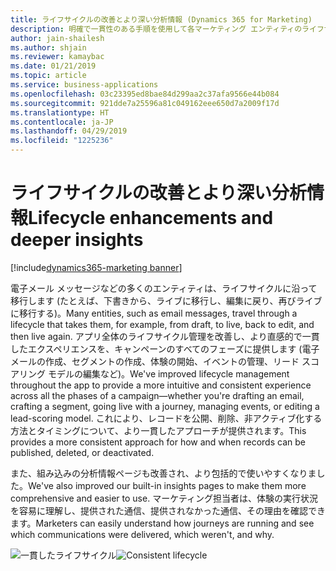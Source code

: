 ```yaml
---
title: ライフサイクルの改善とより深い分析情報 (Dynamics 365 for Marketing)
description: 明確で一貫性のある手順を使用して各マーケティング エンティティのライフサイクルを管理し、Dynamics 365 for Marketing でマーケティングの結果についてより深い分析情報を取得します
author: jain-shailesh
ms.author: shjain
ms.reviewer: kamaybac
ms.date: 01/21/2019
ms.topic: article
ms.service: business-applications
ms.openlocfilehash: 03c23395ed8bae84d299aa2c37afa9566e44b084
ms.sourcegitcommit: 921dde7a25596a81c049162eee650d7a2009f17d
ms.translationtype: HT
ms.contentlocale: ja-JP
ms.lasthandoff: 04/29/2019
ms.locfileid: "1225236"
---
```

# <a name="lifecycle-enhancements-and-deeper-insights"></a><span data-ttu-id="5ea81-103">ライフサイクルの改善とより深い分析情報</span><span class="sxs-lookup"><span data-stu-id="5ea81-103">Lifecycle enhancements and deeper insights</span></span>
[!include[dynamics365-marketing banner](../includes/dynamics365-marketing.md)]


<span data-ttu-id="5ea81-104">電子メール メッセージなどの多くのエンティティは、ライフサイクルに沿って移行します (たとえば、下書きから、ライブに移行し、編集に戻り、再びライブに移行する)。</span><span class="sxs-lookup"><span data-stu-id="5ea81-104">Many entities, such as email messages, travel through a lifecycle that takes them, for example, from draft, to live, back to edit, and then live again.</span></span> <span data-ttu-id="5ea81-105">アプリ全体のライフサイクル管理を改善し、より直感的で一貫したエクスペリエンスを、キャンペーンのすべてのフェーズに提供します (電子メールの作成、セグメントの作成、体験の開始、イベントの管理、リード スコアリング モデルの編集など)。</span><span class="sxs-lookup"><span data-stu-id="5ea81-105">We've improved lifecycle management throughout the app to provide a more intuitive and consistent experience across all the phases of a campaign—whether you're drafting an email, crafting a segment, going live with a journey, managing events, or editing a lead-scoring model.</span></span> <span data-ttu-id="5ea81-106">これにより、レコードを公開、削除、非アクティブ化する方法とタイミングについて、より一貫したアプローチが提供されます。</span><span class="sxs-lookup"><span data-stu-id="5ea81-106">This provides a more consistent approach for how and when records can be published, deleted, or deactivated.</span></span>

<span data-ttu-id="5ea81-107">また、組み込みの分析情報ページも改善され、より包括的で使いやすくなりました。</span><span class="sxs-lookup"><span data-stu-id="5ea81-107">We've also improved our built-in insights pages to make them more comprehensive and easier to use.</span></span> <span data-ttu-id="5ea81-108">マーケティング担当者は、体験の実行状況を容易に理解し、提供された通信、提供されなかった通信、その理由を確認できます。</span><span class="sxs-lookup"><span data-stu-id="5ea81-108">Marketers can easily understand how journeys are running and see which communications were delivered, which weren't, and why.</span></span>

<span data-ttu-id="5ea81-109">![一貫したライフサイクル](media/entity-lifecycle.jpg "一貫したライフサイクル")</span><span class="sxs-lookup"><span data-stu-id="5ea81-109">![Consistent lifecycle](media/entity-lifecycle.jpg "Consistent lifecycle")</span></span>

